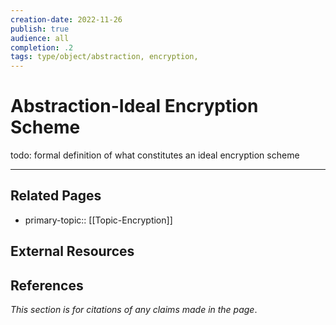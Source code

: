 ```yaml
---
creation-date: 2022-11-26
publish: true
audience: all
completion: .2
tags: type/object/abstraction, encryption, 
---
```

# Abstraction-Ideal Encryption Scheme
todo: formal definition of what constitutes an ideal encryption scheme

---
## Related Pages
- primary-topic:: [[Topic-Encryption]]

## External Resources

## References
*This section is for citations of any claims made in the page*.